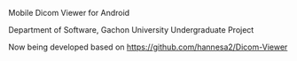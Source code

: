 Mobile Dicom Viewer for Android

Department of Software, Gachon University
Undergraduate Project

Now being developed based on
https://github.com/hannesa2/Dicom-Viewer
